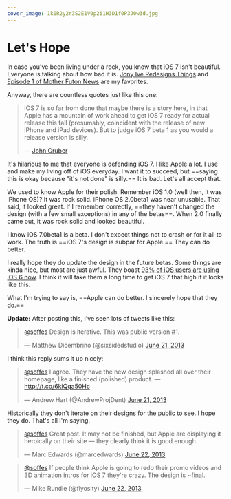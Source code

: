 ```yaml
---
cover_image: 1k0R2y2r3S2E1V0p2i1H3D1f0P3J0w3d.jpg
---
```


# Let's Hope

In case you've been living under a rock, you know that iOS 7 isn't beautiful. Everyone is talking about how bad it is. [Jony Ive Redesigns Things](http://jonyiveredesignsthings.tumblr.com) and [Episode 1 of Mother Futon News](http://motherfuton.com) are my favorites.

Anyway, there are countless quotes just like this one:

> iOS 7 is so far from done that maybe there is a story here, in that Apple has a mountain of work ahead to get iOS 7 ready for actual release this fall (presumably, coincident with the release of new iPhone and iPad devices). But to judge iOS 7 beta 1 as you would a release version is silly.
>
> — [John Gruber](http://daringfireball.net/linked/2013/06/17/dalrymple)

It's hilarious to me that everyone is defending iOS 7. I like Apple a lot. I use and make my living off of iOS everyday. I want it to succeed, but ==saying this is okay because "it's not done" is silly.== It is bad. Let's all accept that.

We used to know Apple for their polish. Remember iOS 1.0 (well then, it was iPhone OS)? It was rock solid. iPhone OS 2.0beta1 was near unusable. That said, it looked great. If I remember correctly, ==they haven't changed the design (with a few small exceptions) in any of the betas==. When 2.0 finally came out, it was rock solid and looked beautiful.

I know iOS 7.0beta1 is a beta. I don't expect things not to crash or for it all to work. The truth is ==iOS 7's design is subpar for Apple.== They can do better.

I really hope they do update the design in the future betas. Some things are kinda nice, but most are just awful. They boast [93% of iOS users are using iOS 6 now](https://developer.apple.com/devcenter/ios/checklist/). I think it will take them a long time to get iOS 7 that high if it looks like this.

What I'm trying to say is, ==Apple can do better. I sincerely hope that they do.==

**Update:** After posting this, I've seen lots of tweets like this:

<blockquote class="twitter-tweet"><p><a href="https://twitter.com/soffes">@soffes</a> Design is iterative. This was public version #1.</p>&mdash; Matthew Dicembrino (@sixsidedstudio) <a href="https://twitter.com/sixsidedstudio/statuses/348163883917275136">June 21, 2013</a></blockquote>

I think this reply sums it up nicely:

<blockquote class="twitter-tweet"><p><a href="https://twitter.com/soffes">@soffes</a> I agree. They have the new design splashed all over their homepage, like a finished (polished) product. — <a href="http://t.co/6kiQqa50Hc">http://t.co/6kiQqa50Hc</a></p>&mdash; Andrew Hart (@AndrewProjDent) <a href="https://twitter.com/AndrewProjDent/statuses/348164528594358273">June 21, 2013</a></blockquote>

Historically they don't iterate on their designs for the public to see. I hope they do. That's all I'm saying.

<blockquote class="twitter-tweet"><p><a href="https://twitter.com/soffes">@soffes</a> Great post. It may not be finished, but Apple are displaying it heroically on their site — they clearly think it is good enough.</p>&mdash; Marc Edwards (@marcedwards) <a href="https://twitter.com/marcedwards/statuses/348357294783877121">June 22, 2013</a></blockquote>

<blockquote class="twitter-tweet"><p><a href="https://twitter.com/soffes">@soffes</a> If people think Apple is going to redo their promo videos and 3D animation intros for iOS 7 they&#39;re crazy. The design is ~final.</p>&mdash; Mike Rundle (@flyosity) <a href="https://twitter.com/flyosity/statuses/348358938296733696">June 22, 2013</a></blockquote>

<script async src="//platform.twitter.com/widgets.js" charset="utf-8"></script>
